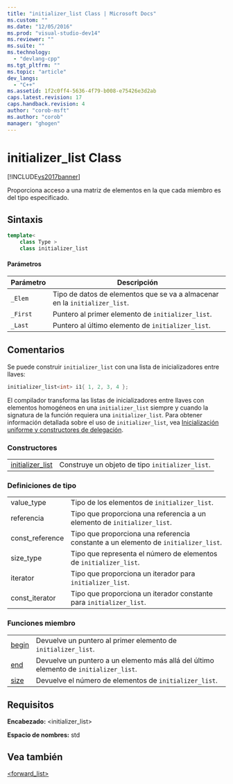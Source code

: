 ```yaml
---
title: "initializer_list Class | Microsoft Docs"
ms.custom: ""
ms.date: "12/05/2016"
ms.prod: "visual-studio-dev14"
ms.reviewer: ""
ms.suite: ""
ms.technology: 
  - "devlang-cpp"
ms.tgt_pltfrm: ""
ms.topic: "article"
dev_langs: 
  - "C++"
ms.assetid: 1f2c0ff4-5636-4f79-b008-e75426e3d2ab
caps.latest.revision: 17
caps.handback.revision: 4
author: "corob-msft"
ms.author: "corob"
manager: "ghogen"
---
```

# initializer_list Class
[!INCLUDE[vs2017banner](../assembler/inline/includes/vs2017banner.md)]

Proporciona acceso a una matriz de elementos en la que cada miembro es del tipo especificado.  
  
## Sintaxis  
  
```cpp  
template<  
    class Type >  
    class initializer_list  
```  
  
#### Parámetros  
  
|Parámetro|Descripción|  
|---------------|-----------------|  
|`_Elem`|Tipo de datos de elementos que se va a almacenar en la `initializer_list`.|  
|`_First`|Puntero al primer elemento de `initializer_list`.|  
|`_Last`|Puntero al último elemento de `initializer_list`.|  
  
## Comentarios  
 Se puede construir `initializer_list` con una lista de inicializadores entre llaves:  
  
```cpp  
initializer_list<int> i1{ 1, 2, 3, 4 };  
```  
  
 El compilador transforma las listas de inicializadores entre llaves con elementos homogéneos en una `initializer_list` siempre y cuando la signatura de la función requiera una `initializer_list`.  Para obtener información detallada sobre el uso de `initializer_list`, vea [Inicialización uniforme y constructores de delegación](../cpp/uniform-initialization-and-delegating-constructors.md).  
  
### Constructores  
  
|||  
|-|-|  
|[initializer\_list](../Topic/forward_list::forward_list.md)|Construye un objeto de tipo `initializer_list`.|  
  
### Definiciones de tipo  
  
|||  
|-|-|  
|value\_type|Tipo de los elementos de `initializer_list`.|  
|referencia|Tipo que proporciona una referencia a un elemento de `initializer_list`.|  
|const\_reference|Tipo que proporciona una referencia constante a un elemento de `initializer_list`.|  
|size\_type|Tipo que representa el número de elementos de `initializer_list`.|  
|iterator|Tipo que proporciona un iterador para `initializer_list`.|  
|const\_iterator|Tipo que proporciona un iterador constante para `initializer_list`.|  
  
### Funciones miembro  
  
|||  
|-|-|  
|[begin](../Topic/initializer_list::begin.md)|Devuelve un puntero al primer elemento de `initializer_list`.|  
|[end](../Topic/initializer_list::end.md)|Devuelve un puntero a un elemento más allá del último elemento de `initializer_list`.|  
|[size](../Topic/initializer_list::size.md)|Devuelve el número de elementos de `initializer_list`.|  
  
## Requisitos  
 **Encabezado:** \<initializer\_list\>  
  
 **Espacio de nombres:** std  
  
## Vea también  
 [\<forward\_list\>](../standard-library/forward-list.md)
